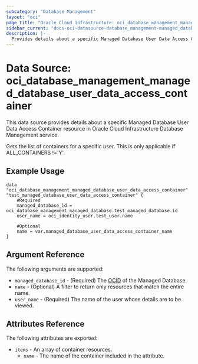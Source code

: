 ```yaml
---
subcategory: "Database Management"
layout: "oci"
page_title: "Oracle Cloud Infrastructure: oci_database_management_managed_database_user_data_access_container"
sidebar_current: "docs-oci-datasource-database_management-managed_database_user_data_access_container"
description: |-
  Provides details about a specific Managed Database User Data Access Container in Oracle Cloud Infrastructure Database Management service
---
```


# Data Source: oci_database_management_managed_database_user_data_access_container
This data source provides details about a specific Managed Database User Data Access Container resource in Oracle Cloud Infrastructure Database Management service.

Gets the list of containers for a specific user. This is only applicable if ALL_CONTAINERS !='Y'.

## Example Usage

```hcl
data "oci_database_management_managed_database_user_data_access_container" "test_managed_database_user_data_access_container" {
	#Required
	managed_database_id = oci_database_management_managed_database.test_managed_database.id
	user_name = oci_identity_user.test_user.name

	#Optional
	name = var.managed_database_user_data_access_container_name
}
```

## Argument Reference

The following arguments are supported:

* `managed_database_id` - (Required) The [OCID](https://docs.cloud.oracle.com/iaas/Content/General/Concepts/identifiers.htm) of the Managed Database.
* `name` - (Optional) A filter to return only resources that match the entire name.
* `user_name` - (Required) The name of the user whose details are to be viewed.


## Attributes Reference

The following attributes are exported:

* `items` - An array of container resources.
	* `name` - The name of the container included in the attribute.


